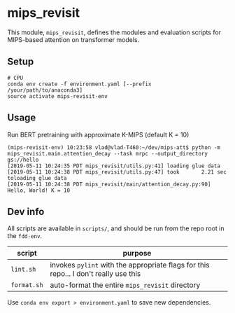 # mips_revisit

This module, `mips_revisit`, defines the modules and evaluation scripts for MIPS-based
attention on transformer models.

## Setup

```
# CPU
conda env create -f environment.yaml [--prefix /your/path/to/anaconda3]
source activate mips-revisit-env
```

## Usage

Run BERT pretraining with approximate K-MIPS (default K = 10)
```
(mips-revisit-env) 10:23:58 vlad@vlad-T460:~/dev/mips-att$ python -m mips_revisit.main.attention_decay --task mrpc --output_directory gs://hello
[2019-05-11 10:24:35 PDT mips_revisit/utils.py:41] loading glue data
[2019-05-11 10:24:38 PDT mips_revisit/utils.py:47] took       2.21 sec toloading glue data
[2019-05-11 10:24:38 PDT mips_revisit/main/attention_decay.py:90] Hello, World! K = 10
```

## Dev info

All scripts are available in `scripts/`, and should be run from the repo root in the `fdd-env`.

| script | purpose |
| ------ | ------- |
| `lint.sh` | invokes `pylint` with the appropriate flags for this repo... I don't really use this |
| `format.sh` | auto-format the entire `mips_revisit` directory |

Use `conda env export > environment.yaml` to save new dependencies.
